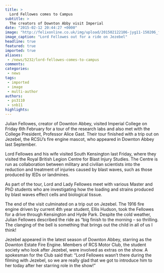 ```yaml
---
title: >
  Lord Fellowes comes to Campus
subtitle: >
  The creators of Downton Abby visit Imperial
date: "2015-02-12 20:44:27 +0000"
image: "http://felixonline.co.uk/img/upload/201502122106-jyg11-150206_fellows_kitchener_blast_085.jpg"
image_caption: "Lord Fellowes out for a ride on Jezebel"
headline: true
featured: true
imported: true
aliases:
 - /news/5232/lord-fellowes-comes-to-campus
comments:
categories:
 - news
tags:
 - imported
 - image
 - multi-author
authors:
 - ps3110
 - snb11
highlights:
---
```


Julian Fellowes, creator of Downton Abbey, visited Imperial College on Friday 6th February for a tour of the research labs and also met with the College President, Professor Alice Gast. Their tour finished with a trip out on Jezebel, the RCSU’s fire engine mascot, who appeared in Downton Abbey last September.

Lord Fellowes and his wife visited South Kensington last Friday, where they visited the Royal British Legion Centre for Blast Injury Studies. The Centre is run as collaboration between military and civilian scientists into the reduction and treatment of injuries caused by blast waves, such as those produced by IEDs or landmines.

As part of the tour, Lord and Lady Fellowes meet with various Master and PhD students who are investigating how the loading and strains produced by blast waves effect cells and biological tissue.

The end of the visit culminated on a trip out on Jezebel. The 1916 fire engine driven by current 4th year student, Ellis Hudson, took the Fellowes for a drive through Kensington and Hyde Park. Despite the cold weather, Julian Fellowes described the ride as “big finish to the morning – so thrilling. The clanging of the bell is something that brings out the child in all of us I think!

Jezebel appeared in the latest season of Downton Abbey, starring as the Downton Estate Fire Engine. Members of RCS Motor Club, the student society who look after Jezebel, were involved as extras on the show. A spokesman for the Club said that: “Lord Fellowes wasn’t there during the filming with Jezebel, so we are really glad that we got to introduce him to her today after her starring role in the show!”
